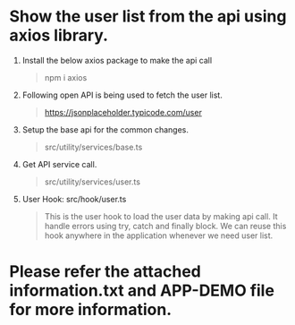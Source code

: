 # Show the user list from the api using axios library.
1. Install the below axios package to make the api call
    > npm i axios
2. Following open API is being used to fetch the user list.
    > https://jsonplaceholder.typicode.com/user
3. Setup the base api for the common changes.
    > src/utility/services/base.ts
4. Get API service call.
    > src/utility/services/user.ts
5. User Hook: src/hook/user.ts
    > This is the user hook to load the user data by making api call. It handle errors using try, catch and finally block. We can reuse this hook anywhere in the application whenever we need user list.
# Please refer the attached information.txt and APP-DEMO file for more information.
